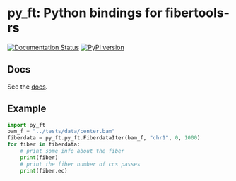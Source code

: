 # py_ft: Python bindings for fibertools-rs
[![Documentation Status](https://readthedocs.org/projects/py-ft/badge/?version=latest)](https://py-ft.readthedocs.io/en/latest/?badge=latest)
[![PyPI version](https://badge.fury.io/py/py-ft.svg)](https://badge.fury.io/py/py-ft)
## Docs
See the [docs](https://py-ft.readthedocs.io/en/latest/).
## Example
```python
import py_ft
bam_f = "../tests/data/center.bam"
fiberdata = py_ft.py_ft.FiberdataIter(bam_f, "chr1", 0, 1000)
for fiber in fiberdata:
    # print some info about the fiber
    print(fiber)
    # print the fiber number of ccs passes
    print(fiber.ec)    
```
